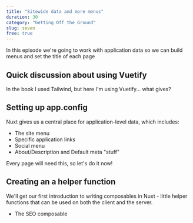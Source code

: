 ```yaml
---
title: "Sitewide data and more menus"
duration: 30
category: "Getting Off the Ground"
slug: seven
free: true
---
```


In this episode we're going to work with application data so we can build menus and set the title of each page

## Quick discussion about using Vuetify
In the book I used Tailwind, but here I'm using Vuetify... what gives?

## Setting up app.config
Nuxt gives us a central place for application-level data, which includes:

 - The site menu
 - Specific application links
 - Social menu
 - About/Description and Default meta "stuff"

Every page will need this, so let's do it now!

## Creating an a helper function
We'll get our first introduction to writing composables in Nuxt - little helper functions that can be used on both the client and the server.

 - The SEO composable